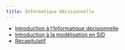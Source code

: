 ```yaml
---
title: Informatique Décisionnelle
---
```


- [Introduction à l'Informatique décisionnelle](slides/sid-intro)
- [Introduction à la modélisation en SID](slides/sid-modelisation)
- [Récapitulatif](slides/sid-recap)